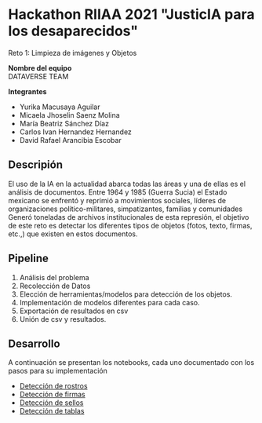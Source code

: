 
# Hackathon RIIAA 2021 "JusticIA para los desaparecidos"

Reto 1: Limpieza de imágenes y Objetos

**Nombre del equipo**  
DATAVERSE TEAM

**Integrantes**

- Yurika Macusaya Aguilar
- Micaela Jhoselin Saenz Molina
- María Beatriz Sánchez Díaz
- Carlos Ivan Hernandez Hernandez
- David Rafael Arancibia Escobar

## Descripión
El uso de la IA en la actualidad abarca todas las áreas y una de ellas es el análisis de documentos.
Entre 1964 y 1985 (Guerra Sucia) el Estado mexicano se enfrentó y reprimió a movimientos sociales, líderes de organizaciones político-militares, simpatizantes, familias y comunidades
Generó toneladas de archivos institucionales de esta represión, el objetivo de este reto es detectar los diferentes tipos de objetos (fotos, texto, firmas, etc.,) que existen en estos documentos.

## Pipeline

1.  Análisis del problema
2.  Recolección de Datos
3.  Elección de herramientas/modelos para detección de los objetos.
4.  Implementación de modelos diferentes para cada caso.
5. Exportación de resultados en csv
6. Unión de csv y resultados.

## Desarrollo

A continuación se presentan los notebooks, cada uno documentado con los pasos para su implementación 


* [Detección de rostros](https://github.com/BettySanchez7/HackatonRIIAA_DataverseTeam/blob/main/Notebooks/Deteccion_Rostros/detección_de_rostros.ipynb)
* [Detección de firmas](https://github.com/BettySanchez7/HackatonRIIAA_DataverseTeam/blob/main/Notebooks/Deteccion_Firmas/Firmas_r1.ipynb)
* [Detección de sellos](https://github.com/BettySanchez7/HackatonRIIAA_DataverseTeam/blob/main/Notebooks/Deteccion_Sellos/Detecci%C3%B3nSellos_RIIAA.ipynb)
* [Detección de tablas](https://github.com/BettySanchez7/HackatonRIIAA_DataverseTeam/blob/main/Notebooks/Deteccion_Tablas/TableDetection(1).ipynb)
